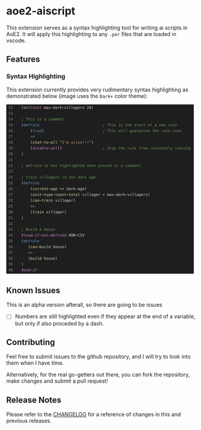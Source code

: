 # aoe2-aiscript

This extension serves as a syntax highlighting tool for writing ai scripts in AoE2. It will apply this highlighting to any `.per` files that are loaded in vscode.

## Features
### Syntax Highlighting

This extension currently provides very rudimentary syntax highlighting as demonstrated below (image uses the `Dark+` color theme):

![Syntax Highlighting](images/syntax_highlighting.png)

## Known Issues

This is an alpha version afterall, so there are going to be issues

- [ ] Numbers are still highlighted even if they appear at the end of a variable, but only if also proceded by a dash.

## Contributing
Feel free to submit issues to the github repository, and I will try to look into them when I have time.

Alternatively, for the real go-getters out there, you can fork the repository, make changes and submit a pull request!

## Release Notes
Please refer to the [CHANGELOG](./CHANGELOG.md) for a reference of changes in this and previous releases.

